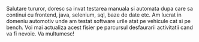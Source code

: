 Salutare tururor, doresc sa invat testarea manuala si automata dupa care sa continui cu frontend, java, selenium, sql, baze de date etc. Am lucrat in domeniu automotiv unde am testat software urile atat pe vehicule cat si pe bench. Voi mai actualiza acest fisier pe parcursul desfaurarii activitatii cand va fi nevoie.
Va multumesc!

